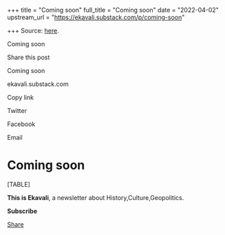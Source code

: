 +++
title = "Coming soon"
full_title = "Coming soon"
date = "2022-04-02"
upstream_url = "https://ekavali.substack.com/p/coming-soon"

+++
Source: [here](https://ekavali.substack.com/p/coming-soon).

Coming soon



Share this post

Coming soon

ekavali.substack.com

Copy link

Twitter

Facebook

Email

# Coming soon

[TABLE]

**This is Ekavali**, a newsletter about History,Culture,Geopolitics.

**Subscribe**

[Share](javascript:void(0))

